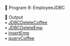 📌 Program 9: EmployeeJDBC 

📝 Output  
• [JDBCDeleteCoffee](https://github.com/KUSUMA-74/Advanced_Java/blob/main/Lab9_EmployeeJDBC/JDBCDeleteCoffee.jpg)  
• [JDBCDeleteEmp](https://github.com/KUSUMA-74/Advanced_Java/blob/main/Lab9_EmployeeJDBC/JDBCDeleteEmp.png)  
• [insertEmp](https://github.com/KUSUMA-74/Advanced_Java/blob/main/Lab9_EmployeeJDBC/insertEmp.png)  
• [queryCoffee](https://github.com/KUSUMA-74/Advanced_Java/blob/main/Lab9_EmployeeJDBC/queryCoffee.png)
